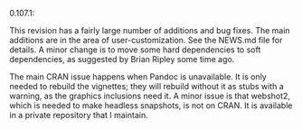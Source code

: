 0.107.1:

This revision has a fairly large number of additions and
bug fixes.  The main additions are in the area of
user-customization.  See the NEWS.md file for details. 
A minor change is to move some hard dependencies to soft
dependencies, as suggested by Brian Ripley some time ago.

The main CRAN issue happens when Pandoc is unavailable.  It is
only needed to rebuild the vignettes; they will rebuild without
it as stubs with a warning, as the graphics inclusions need it.
A minor issue is that webshot2, which is needed to make 
headless snapshots, is not on CRAN.  It is available in a 
private repository that I maintain.
